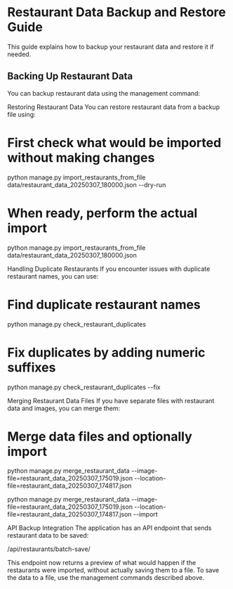 # Restaurant Data Backup and Restore Guide

This guide explains how to backup your restaurant data and restore it if needed.

## Backing Up Restaurant Data

You can backup restaurant data using the management command:

Restoring Restaurant Data
You can restore restaurant data from a backup file using:

# First check what would be imported without making changes

python manage.py import_restaurants_from_file data/restaurant_data_20250307_180000.json --dry-run

# When ready, perform the actual import

python manage.py import_restaurants_from_file data/restaurant_data_20250307_180000.json

Handling Duplicate Restaurants
If you encounter issues with duplicate restaurant names, you can use:

# Find duplicate restaurant names

python manage.py check_restaurant_duplicates

# Fix duplicates by adding numeric suffixes

python manage.py check_restaurant_duplicates --fix

Merging Restaurant Data Files
If you have separate files with restaurant data and images, you can merge them:

# Merge data files and optionally import

python manage.py merge_restaurant_data --image-file=restaurant_data_20250307_175019.json --location-file=restaurant_data_20250307_174817.json

python manage.py merge_restaurant_data --image-file=restaurant_data_20250307_175019.json --location-file=restaurant_data_20250307_174817.json --import

API Backup Integration
The application has an API endpoint that sends restaurant data to be saved:

/api/restaurants/batch-save/

This endpoint now returns a preview of what would happen if the restaurants were imported, without actually saving them to a file. To save the data to a file, use the management commands described above.
